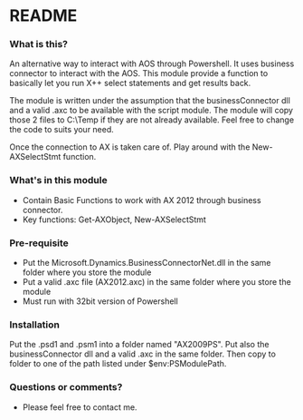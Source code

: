 # README #

### What is this? ###
An alternative way to interact with AOS through Powershell. It uses business connector to interact with the AOS.
This module provide a function to basically let you run X++ select statements and get results back.

The module is written under the assumption that the businessConnector dll and a valid .axc to be available with the script module.
The module will copy those 2 files to C:\Temp if they are not already available. Feel free to change the code to suits your need.

Once the connection to AX is taken care of. Play around with the New-AXSelectStmt function. 

### What's in this module ###

* Contain Basic Functions to work with AX 2012 through business connector.
* Key functions: Get-AXObject, New-AXSelectStmt

### Pre-requisite ###
* Put the Microsoft.Dynamics.BusinessConnectorNet.dll in the same folder where you store the module
* Put a valid .axc file (AX2012.axc) in the same folder where you store the module
* Must run with 32bit version of Powershell

### Installation ###
Put the .psd1 and .psm1 into a folder named "AX2009PS". Put also the businessConnector dll and a valid .axc in the same folder.
Then copy to folder to one of the path listed under $env:PSModulePath.

### Questions or comments? ###

* Please feel free to contact me.

